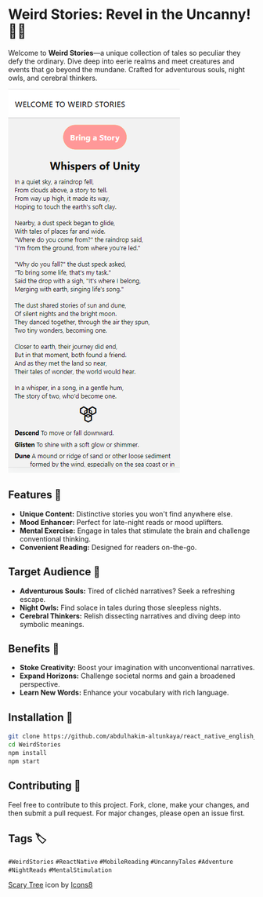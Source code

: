 # Weird Stories: Revel in the Uncanny! 📖✨

Welcome to **Weird Stories**—a unique collection of tales so peculiar they defy the ordinary. Dive deep into eerie realms and meet creatures and events that go beyond the mundane. Crafted for adventurous souls, night owls, and cerebral thinkers.

![Weird Stories App Screenshot](assets/screenshot.png)

## Features 🌟

- **Unique Content:** Distinctive stories you won't find anywhere else.
- **Mood Enhancer:** Perfect for late-night reads or mood uplifters.
- **Mental Exercise:** Engage in tales that stimulate the brain and challenge conventional thinking.
- **Convenient Reading:** Designed for readers on-the-go.

## Target Audience 🎯

- **Adventurous Souls:** Tired of clichéd narratives? Seek a refreshing escape.
- **Night Owls:** Find solace in tales during those sleepless nights.
- **Cerebral Thinkers:** Relish dissecting narratives and diving deep into symbolic meanings.

## Benefits 🌱

- **Stoke Creativity:** Boost your imagination with unconventional narratives.
- **Expand Horizons:** Challenge societal norms and gain a broadened perspective.
- **Learn New Words:** Enhance your vocabulary with rich language.

## Installation 📲

```bash
git clone https://github.com/abdulhakim-altunkaya/react_native_english_stories.git
cd WeirdStories
npm install
npm start
```

## Contributing 🤝

Feel free to contribute to this project. Fork, clone, make your changes, and then submit a pull request. For major changes, please open an issue first.

## Tags 🏷️

`#WeirdStories` `#ReactNative` `#MobileReading` `#UncannyTales` `#Adventure` `#NightReads` `#MentalStimulation`

<a target="_blank" href="https://icons8.com/icon/zbDIEnbU2OTz/scary-tree">Scary Tree</a> icon by <a target="_blank" href="https://icons8.com">Icons8</a>